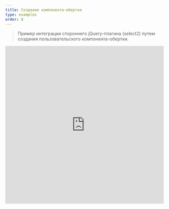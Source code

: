 ```yaml
---
title: Создание компонента-обертки
type: examples
order: 8
---
```


> Пример интеграции стороннего jQuery-плагина (select2) путем создания пользовательского компонента-обертки.

<iframe width="100%" height="500" src="https://jsfiddle.net/yyx990803/fruqrvdL/embedded/result,html,js,css" allowfullscreen="allowfullscreen" frameborder="0"></iframe>
